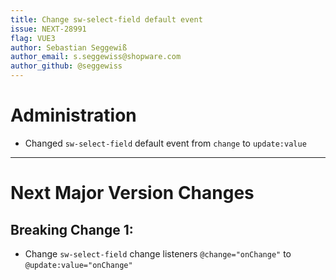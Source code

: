 ```yaml
---
title: Change sw-select-field default event
issue: NEXT-28991
flag: VUE3
author: Sebastian Seggewiß
author_email: s.seggewiss@shopware.com
author_github: @seggewiss
---
```

# Administration
* Changed `sw-select-field` default event from `change` to `update:value`
___
# Next Major Version Changes
## Breaking Change 1:
* Change `sw-select-field` change listeners `@change="onChange"` to `@update:value="onChange"`
